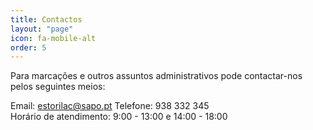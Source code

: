 ```yaml
---
title: Contactos
layout: "page"
icon: fa-mobile-alt
order: 5
---
```


Para marcações e outros assuntos administrativos pode contactar-nos pelos seguintes meios:


Email: <a href="mailto:estorilac@sapo.pt">estorilac@sapo.pt</a>
Telefone: 938 332 345<br/>
Horário de atendimento: 9:00 - 13:00 e 14:00 - 18:00<br/>